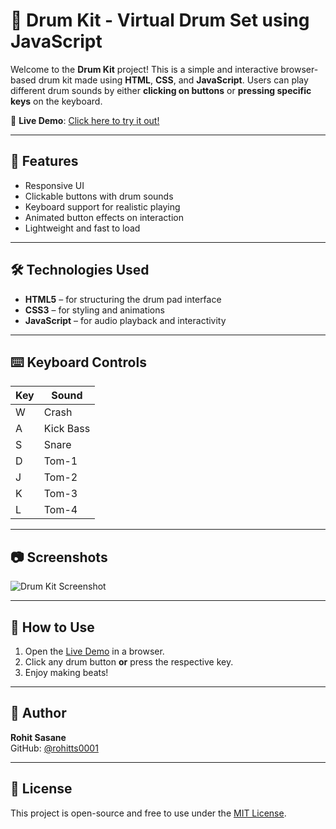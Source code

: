 # 🥁 Drum Kit - Virtual Drum Set using JavaScript

Welcome to the **Drum Kit** project! This is a simple and interactive browser-based drum kit made using **HTML**, **CSS**, and **JavaScript**. Users can play different drum sounds by either **clicking on buttons** or **pressing specific keys** on the keyboard.

🔗 **Live Demo**: [Click here to try it out!](https://rohitts0001.github.io/Drum-kit/)

---

## 🎯 Features

- Responsive UI
- Clickable buttons with drum sounds
- Keyboard support for realistic playing
- Animated button effects on interaction
- Lightweight and fast to load

---

## 🛠️ Technologies Used

- **HTML5** – for structuring the drum pad interface
- **CSS3** – for styling and animations
- **JavaScript** – for audio playback and interactivity

---

## ⌨️ Keyboard Controls

| Key | Sound |
|-----|-------|
| W   | Crash |
| A   | Kick Bass |
| S   | Snare |
| D   | Tom-1 |
| J   | Tom-2 |
| K   | Tom-3 |
| L   | Tom-4 |

---

## 📷 Screenshots

![Drum Kit Screenshot](https://i.imgur.com/placeholder.png) <!-- (Optional: Add your actual image URL or upload it in GitHub) -->

---

## 🚀 How to Use

1. Open the [Live Demo](https://rohitts0001.github.io/Drum-kit/) in a browser.
2. Click any drum button **or** press the respective key.
3. Enjoy making beats!

---

## 🤖 Author

**Rohit Sasane**  
GitHub: [@rohitts0001](https://github.com/rohitts0001)

---

## 📌 License

This project is open-source and free to use under the [MIT License](LICENSE).
